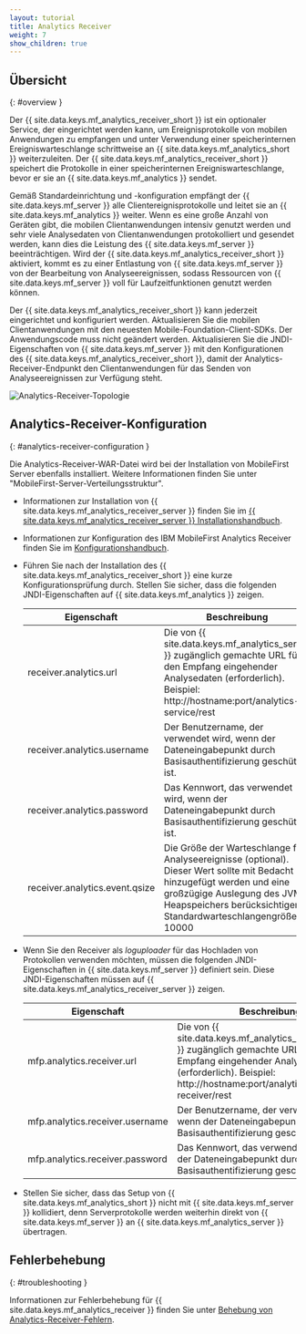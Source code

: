 ```yaml
---
layout: tutorial
title: Analytics Receiver
weight: 7
show_children: true
---
```

<!-- NLS_CHARSET=UTF-8 -->
## Übersicht
{: #overview }

Der {{ site.data.keys.mf_analytics_receiver_short }} ist ein optionaler Service, der eingerichtet werden kann, um Ereignisprotokolle von mobilen Anwendungen zu empfangen und unter Verwendung einer speicherinternen Ereigniswarteschlange schrittweise an {{ site.data.keys.mf_analytics_short }} weiterzuleiten. Der {{ site.data.keys.mf_analytics_receiver_short }} speichert die Protokolle in einer speicherinternen Ereigniswarteschlange, bevor er sie an {{ site.data.keys.mf_analytics }} sendet.

Gemäß Standardeinrichtung und -konfiguration empfängt der {{ site.data.keys.mf_server }} alle Clientereignisprotokolle und leitet sie an {{ site.data.keys.mf_analytics }} weiter. Wenn es eine große Anzahl von Geräten gibt, die mobilen Clientanwendungen intensiv genutzt werden und sehr viele Analysedaten von Clientanwendungen protokolliert und gesendet werden, kann dies die Leistung des {{ site.data.keys.mf_server }} beeinträchtigen. Wird der {{ site.data.keys.mf_analytics_receiver_short }} aktiviert, kommt es zu einer Entlastung von {{ site.data.keys.mf_server }} von der Bearbeitung von Analyseereignissen, sodass Ressourcen von {{ site.data.keys.mf_server }} voll für Laufzeitfunktionen genutzt werden können. 

Der {{ site.data.keys.mf_analytics_receiver_short }} kann jederzeit eingerichtet und konfiguriert werden. Aktualisieren Sie die mobilen Clientanwendungen mit den neuesten Mobile-Foundation-Client-SDKs. Der Anwendungscode muss nicht geändert werden. Aktualisieren Sie die JNDI-Eigenschaften von {{ site.data.keys.mf_server }} mit den Konfigurationen des {{ site.data.keys.mf_analytics_receiver_short }}, damit der Analytics-Receiver-Endpunkt den Clientanwendungen für das Senden von Analyseereignissen zur Verfügung steht. 

![Analytics-Receiver-Topologie](AnalyticsTopology.png)

## Analytics-Receiver-Konfiguration
{: #analytics-receiver-configuration }

Die Analytics-Receiver-WAR-Datei wird bei der Installation von
MobileFirst Server ebenfalls installiert.
Weitere Informationen finden Sie unter "MobileFirst-Server-Verteilungsstruktur". 

* Informationen zur Installation von {{ site.data.keys.mf_analytics_receiver_server }} finden Sie im [{{ site.data.keys.mf_analytics_receiver_server }} Installationshandbuch](../../installation-configuration/production/analyticsreceiver/installation).
* Informationen zur Konfiguration des IBM MobileFirst Analytics Receiver finden Sie im [Konfigurationshandbuch](../../installation-configuration/production/analyticsreceiver/configuration).

* Führen Sie nach der Installation des {{ site.data.keys.mf_analytics_receiver_short }} eine kurze Konfigurationsprüfung durch. Stellen Sie sicher, dass die folgenden JNDI-Eigenschaften auf {{ site.data.keys.mf_analytics }} zeigen.

  | Eigenschaft |Beschreibung | Standardwert |
  |------------------------------------|-------------------------------------------------------|---------------|
  | receiver.analytics.url                  | Die von {{ site.data.keys.mf_analytics_server }} zugänglich gemachte URL für den Empfang eingehender Analysedaten (erforderlich). Beispiel: http://hostname:port/analytics-service/rest |Keiner |
  | receiver.analytics.username             |Der Benutzername, der verwendet wird, wenn der Dateneingabepunkt durch Basisauthentifizierung geschützt ist. |Keiner |
  | receiver.analytics.password             |Das Kennwort, das verwendet wird, wenn der Dateneingabepunkt durch Basisauthentifizierung geschützt ist. |Keiner |
  | receiver.analytics.event.qsize          | Die Größe der Warteschlange für Analyseereignisse (optional). Dieser Wert sollte mit Bedacht hinzugefügt werden und eine großzügige Auslegung des JVM-Heapspeichers berücksichtigen. Standardwarteschlangengröße: 10000 |Keiner |

* Wenn Sie den Receiver als *loguploader* für das Hochladen von Protokollen verwenden möchten, müssen die folgenden JNDI-Eigenschaften in {{ site.data.keys.mf_server }} definiert sein. Diese JNDI-Eigenschaften müssen auf {{ site.data.keys.mf_analytics_receiver_server }} zeigen.

  | Eigenschaft |Beschreibung | Standardwert |
  |------------------------------------|-------------------------------------------------------|---------------|
  | mfp.analytics.receiver.url                  |Die von {{ site.data.keys.mf_analytics_receiver_server }} zugänglich gemachte URL für den Empfang eingehender Analysedaten (erforderlich). Beispiel: http://hostname:port/analytics-receiver/rest |Keiner |
  | mfp.analytics.receiver.username             |Der Benutzername, der verwendet wird, wenn der Dateneingabepunkt durch Basisauthentifizierung geschützt ist. |Keiner |
  | mfp.analytics.receiver.password             |Das Kennwort, das verwendet wird, wenn der Dateneingabepunkt durch Basisauthentifizierung geschützt ist. |Keiner |

* Stellen Sie sicher, dass das Setup von {{ site.data.keys.mf_analytics_short }} nicht mit {{ site.data.keys.mf_server }} kollidiert, denn Serverprotokolle werden weiterhin direkt von {{ site.data.keys.mf_server }} an {{ site.data.keys.mf_analytics_server }} übertragen.

## Fehlerbehebung
{: #troubleshooting }

Informationen zur Fehlerbehebung für {{ site.data.keys.mf_analytics_receiver }} finden Sie unter [Behebung von Analytics-Receiver-Fehlern](../../troubleshooting/analyticsreceiver/).
